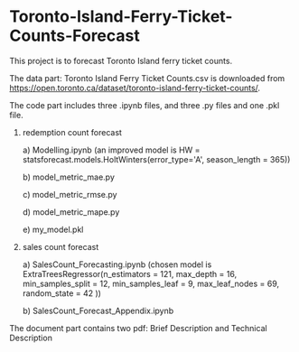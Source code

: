 # Toronto-Island-Ferry-Ticket-Counts-Forecast
This project is to forecast Toronto Island ferry ticket counts.

The data part: Toronto Island Ferry Ticket Counts.csv is downloaded from https://open.toronto.ca/dataset/toronto-island-ferry-ticket-counts/.

The code part includes three .ipynb files, and three .py files and one .pkl file.

1) redemption count forecast
   
   a) Modelling.ipynb (an improved model is HW = statsforecast.models.HoltWinters(error_type='A', season_length = 365))
   
   b) model_metric_mae.py
   
   c) model_metric_rmse.py
   
   d) model_metric_mape.py

   e) my_model.pkl
   
   
3) sales count forecast
   
   a) SalesCount_Forecasting.ipynb (chosen model is ExtraTreesRegressor(n_estimators = 121,
max_depth = 16,
min_samples_split = 12,
min_samples_leaf = 9,
max_leaf_nodes = 69,
random_state = 42
))
   
   b) SalesCount_Forecast_Appendix.ipynb

The document part contains two pdf: Brief Description and Technical Description
